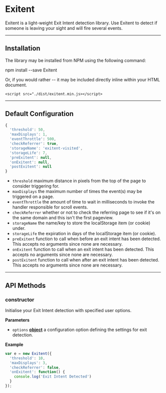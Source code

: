# Exitent

Exitent is a light-weight Exit Intent detection library.  Use Exitent to detect if someone is leaving your sight and will fire several events.

----------

## Installation

The library may be installed from NPM using the following command:

  npm install --save Exitent

Or, if you would rather -- it may be included directly inline within your HTML document.

    <script src="./dist/exitent.min.js></script>

----------

## Default Configuration

```javascript
{
  'threshold': 50,
  'maxDisplays': 1,
  'eventThrottle': 500,
  'checkReferrer': true,
  'storageName': 'exitent-visited',
  'storageLife': 7,
  'preExitent': null,
  'onExitent': null,
  'postExitent': null
}
```

-   `threshold` maximum distance in pixels from the top of the page to consider triggering for.
-   `maxDisplays` the maximum number of times the event(s) may be triggered on a page.
-   `eventThrottle` the amount of time to wait in milliseconds to invoke the handler responsible for scroll events.
-   `checkReferrer` whether or not to check the referring page to see if it's on the same domain and this isn't the first pageview.
-   `storageName` the name/key to store the localStorage item (or cookie) under.
-   `storageLife` the expiration in days of the localStorage item (or cookie).
-   `preExitent` function to call when before an exit intent has been detected. This accepts no arguments since none are necessary.
-   `onExitent` function to call when an exit intent has been detected. This accepts no arguments since none are necessary.
-   `postExitent` function to call when after an exit intent has been detected. This accepts no arguments since none are necessary.

----------

## API Methods

### constructor

Initialise your Exit Intent detection with specified user options.

**Parameters**

-   `options` **[object](https://developer.mozilla.org/en-US/docs/Web/JavaScript/Reference/Global_Objects/Object)** a configuration option defining the settings for exit detection.

**Example**

```javascript
var e = new Exitent({
  'threshold': 10,
  'maxDisplays': 3,
  'checkReferrer': false,
  'onExitent': function() {
    console.log('Exit Intent Detected')
  }
});
```
